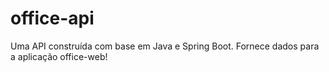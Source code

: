 # office-api
Uma API construída com base em Java e Spring Boot. Fornece dados para a aplicação office-web! 
